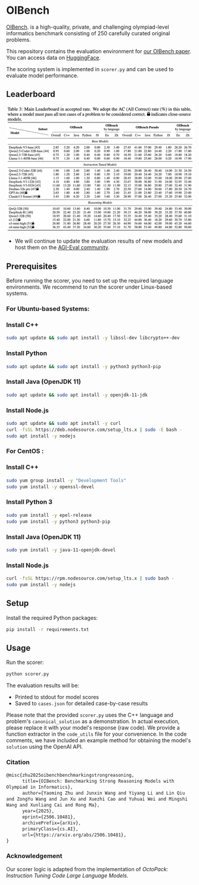 # OIBench

[OIBench](https://arxiv.org/abs/2506.10481). is a high-quality, private, and challenging olympiad-level informatics benchmark consisting of 250 carefully curated original problems. 

This repository contains the evaluation environment for [our OIBench paper](https://arxiv.org/abs/2506.10481). You can access data on [HuggingFace](https://huggingface.co/datasets/AGI-Eval/OIBench).


The scoring system is implemented in `scorer.py` and can be used to evaluate model performance. 

## Leaderboard

![](Fig/leaderboard.png)

* We will continue to update the evaluation results of new models and host them on the [AGI-Eval community](https://agi-eval.cn/evaluation/detail?id=60).


## Prerequisites

Before running the scorer, you need to set up the required language environments.
We recommend to run the scorer under Linux-based systems. 

### For Ubuntu-based Systems:

### Install C++
```bash
sudo apt update && sudo apt install -y libssl-dev libcrypto++-dev
```

### Install Python
```bash
sudo apt update && sudo apt install -y python3 python3-pip
```

### Install Java (OpenJDK 11)
```bash
sudo apt update && sudo apt install -y openjdk-11-jdk
```

### Install Node.js
```bash
sudo apt update && sudo apt install -y curl
curl -fsSL https://deb.nodesource.com/setup_lts.x | sudo -E bash -
sudo apt install -y nodejs
```

### For CentOS :

### Install C++
```bash
sudo yum group install -y "Development Tools"
sudo yum install -y openssl-devel
```

### Install Python 3
```bash
sudo yum install -y epel-release
sudo yum install -y python3 python3-pip
```

### Install Java (OpenJDK 11)
```bash
sudo yum install -y java-11-openjdk-devel
```

### Install Node.js
```bash
curl -fsSL https://rpm.nodesource.com/setup_lts.x | sudo bash -
sudo yum install -y nodejs
```

## Setup

Install the required Python packages:

```bash
pip install -r requirements.txt
```

## Usage

Run the scorer:

```bash
python scorer.py
```

The evaluation results will be:
- Printed to stdout for model scores
- Saved to `cases.json` for detailed case-by-case results


Please note that the provided `scorer.py` uses the C++ language and problem's `canonical_solution` as a demonstration. In actual execution, please replace it with your model's response (raw code). We provide a function extractor in the `code_utils` file for your convenience. In the code comments, we have included an example method for obtaining the model's `solution` using the OpenAI API.


### Citation
```
@misc{zhu2025oibenchbenchmarkingstrongreasoning,
      title={OIBench: Benchmarking Strong Reasoning Models with Olympiad in Informatics}, 
      author={Yaoming Zhu and Junxin Wang and Yiyang Li and Lin Qiu and ZongYu Wang and Jun Xu and Xuezhi Cao and Yuhuai Wei and Mingshi Wang and Xunliang Cai and Rong Ma},
      year={2025},
      eprint={2506.10481},
      archivePrefix={arXiv},
      primaryClass={cs.AI},
      url={https://arxiv.org/abs/2506.10481}, 
}

```



### Acknowledgement
Our scorer logic is adapted from the implementation of *OctoPack: Instruction Tuning Code Large Language Models.*
